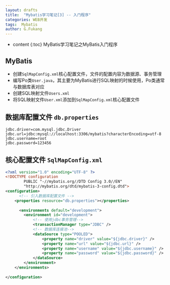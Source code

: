 ```yaml
---
layout: drafts
title:  "Mybatis学习笔记[3] -- 入门程序"
categories: WEB开发
tags:  Mybatis
author: G.Fukang
---
```

* content
{:toc}
MyBatis学习笔记之MyBatis入门程序



## MyBatis 

- 创建`SqlMapConfig.xml`核心配置文件，文件的配置内容为数据源、事务管理
- 编写Po类`User.java`，其主要为MyBatis进行SQL映射的时候使用，Po类通常与数据库表对应
- 创建SQL映射文件`Users.xml`
- 将SQL映射文件`User.xml`添加到`SqlMapConfig.xml`核心配置文件

## 数据库配置文件 `db.properties`

```properties
jdbc.driver=com.mysql.jdbc.Driver
jdbc.url=jdbc:mysql://localhost:3306/mybatis?characterEncoding=utf-8
jdbc.username=root
jdbc.password=123456
```

## 核心配置文件 `SqlMapConfig.xml`

```xml
<?xml version="1.0" encoding="UTF-8" ?>
<!DOCTYPE configuration
        PUBLIC "-//mybatis.org//DTD Config 3.0//EN"
        "http://mybatis.org/dtd/mybatis-3-config.dtd">
<configuration>
      <!-- 引入数据库配置文件 -->
    <properties resource="db.properties"></properties>
  
      <environments default="development">
        <environment id="development">
            <!-- 使用jdbc事务管理-->
            <transactionManager type="JDBC" />
            <!-- 数据库连接池-->
            <dataSource type="POOLED">
                <property name="driver" value="${jdbc.driver}" />
                <property name="url" value="${jdbc.url}" />
                <property name="username" value="${jdbc.username}" />
                <property name="password" value="${jdbc.password}" />
            </dataSource>
        </environment>
    </environments>
  
</configuration>
```

## 